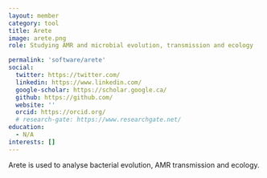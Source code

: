 ```yaml
---
layout: member
category: tool
title: Arete
image: arete.png
role: Studying AMR and microbial evolution, transmission and ecology

permalink: 'software/arete'
social:
  twitter: https://twitter.com/
  linkedin: https://www.linkedin.com/
  google-scholar: https://scholar.google.ca/
  github: https://github.com/
  website: ''
  orcid: https://orcid.org/
  # research-gate: https://www.researchgate.net/
education:
  - N/A
interests: []
---
```

Arete is used to analyse bacterial evolution, AMR transmission and ecology.
